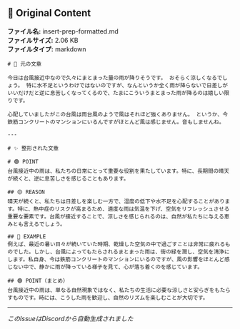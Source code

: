 ## 📎 Original Content

**ファイル名:** insert-prep-formatted.md  
**ファイルサイズ:** 2.06 KB  
**ファイルタイプ:** markdown

```
# 📝 元の文章

今日は台風接近中なので久々にまとまった量の雨が降りそうです。 おそらく涼しくなるでしょう。 特に水不足というわけではないのですが、なんというか全く雨が降らないで日差しがいいだけだと逆に息苦しくなってくるので、たまにこういうまとまった雨が降るのは嬉しい限りです。

心配していましたがこの台風は雨台風のようで風はそれほど強くありません。 というか、今鉄筋コンクリートのマンションにいるんですがほとんど風は感じません。音もしませんね。

---

# ✨ 整形された文章

# 🟢 POINT
台風接近中の雨は、私たちの日常にとって重要な役割を果たしています。特に、長期間の晴天が続くと、逆に息苦しさを感じることもあります。

## 🟡 REASON
晴天が続くと、私たちは日差しを楽しむ一方で、湿度の低下や水不足を心配することがあります。特に、熱中症のリスクが高まるため、適度な雨は気温を下げ、空気をリフレッシュさせる重要な要素です。台風が接近することで、涼しさを感じられるのは、自然が私たちに与える恵みとも言えるでしょう。

## 🔵 EXAMPLE
例えば、最近の暑い日々が続いていた時期、乾燥した空気の中で過ごすことは非常に疲れるものでした。しかし、台風によってもたらされるまとまった雨は、街の緑を潤し、空気を清浄にします。私自身、今は鉄筋コンクリートのマンションにいるのですが、風の影響をほとんど感じない中で、静かに雨が降っている様子を見て、心が落ち着くのを感じています。

## 🟢 POINT（まとめ）
台風接近中の雨は、単なる自然現象ではなく、私たちの生活に必要な涼しさと安らぎをもたらすものです。時には、こうした雨を歓迎し、自然のリズムを楽しむことが大切です。
```

---
*このIssueはDiscordから自動生成されました*